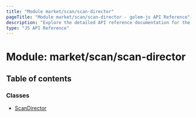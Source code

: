 ```yaml
---
title: "Module market/scan/scan-director"
pageTitle: "Module market/scan/scan-director - golem-js API Reference"
description: "Explore the detailed API reference documentation for the Module market/scan/scan-director within the golem-js SDK for the Golem Network."
type: "JS API Reference"
---
```

# Module: market/scan/scan-director

## Table of contents

### Classes

- [ScanDirector](../classes/market_scan_scan_director.ScanDirector)
